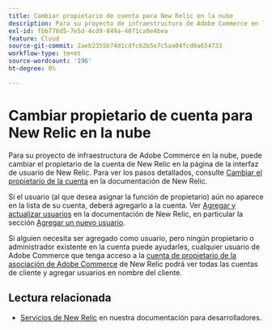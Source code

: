 ```yaml
---
title: Cambiar propietario de cuenta para New Relic en la nube
description: Para su proyecto de infraestructura de Adobe Commerce en la nube, puede cambiar el propietario de la cuenta de New Relic en la página de la interfaz de usuario de New Relic. Para ver los pasos detallados, consulte [Cambiar el propietario de la cuenta](https://docs.newrelic.com/docs/accounts/accounts/roles-permissions/change-account-owner) en la documentación de New Relic.
exl-id: fbb778d5-7e5d-4cd9-849a-4071ca9e4bea
feature: Cloud
source-git-commit: 2aeb2355b74d1cdfc62b5e7c5aa04fcd0a654733
workflow-type: tm+mt
source-wordcount: '196'
ht-degree: 0%

---
```


# Cambiar propietario de cuenta para New Relic en la nube

Para su proyecto de infraestructura de Adobe Commerce en la nube, puede cambiar el propietario de la cuenta de New Relic en la página de la interfaz de usuario de New Relic. Para ver los pasos detallados, consulte [Cambiar el propietario de la cuenta](https://docs.newrelic.com/docs/accounts/accounts/roles-permissions/change-account-owner) en la documentación de New Relic.

Si el usuario (al que desea asignar la función de propietario) aún no aparece en la lista de su cuenta, deberá agregarlo a la cuenta. Ver [Agregar y actualizar usuarios](https://docs.newrelic.com/docs/accounts/accounts/roles-permissions/add-update-users) en la documentación de New Relic, en particular la sección [Agregar un nuevo usuario](https://docs.newrelic.com/docs/accounts/accounts/roles-permissions/add-update-users#adding_users).

Si alguien necesita ser agregado como usuario, pero ningún propietario o administrador existente en la cuenta puede ayudarles, cualquier usuario de Adobe Commerce que tenga acceso a la [cuenta de propietario de la asociación de Adobe Commerce](https://account.newrelic.com/accounts/1311131/users) de New Relic podrá ver todas las cuentas de cliente y agregar usuarios en nombre del cliente.

## Lectura relacionada

* [Servicios de New Relic](https://experienceleague.adobe.com/en/docs/commerce-cloud-service/user-guide/monitor/new-relic/new-relic-service) en nuestra documentación para desarrolladores.

